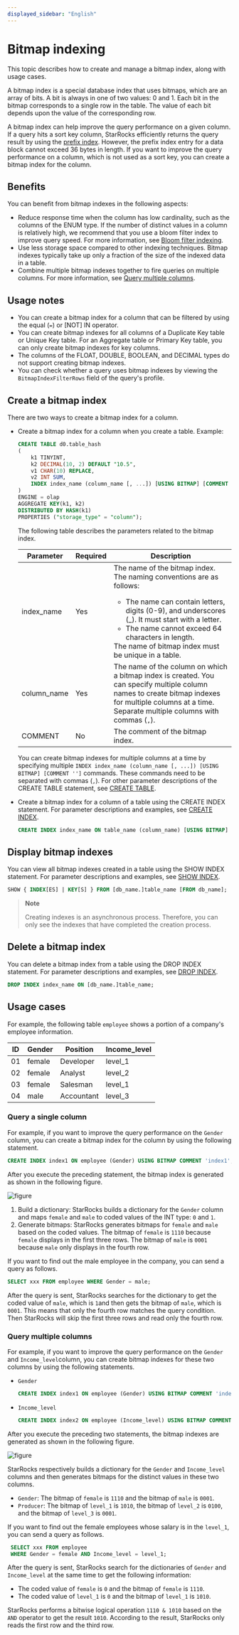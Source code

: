 ```yaml
---
displayed_sidebar: "English"
---
```


# Bitmap indexing

This topic describes how to create and manage a bitmap index, along with usage cases.

A bitmap index is a special database index that uses bitmaps, which are an array of bits. A bit is always in one of two values: 0 and 1. Each bit in the bitmap corresponds to a single row in the table. The value of each bit depends upon the value of the corresponding row.

A bitmap index can help improve the query performance on a given column. If a query hits a sort key column, StarRocks efficiently returns the query result by using the [prefix index](../../table_design/Sort_key.md). However, the prefix index entry for a data block cannot exceed 36 bytes in length. If you want to improve the query performance on a column, which is not used as a sort key, you can create a bitmap index for the column.

## Benefits

You can benefit from bitmap indexes in the following aspects:

- Reduce response time when the column has low cardinality, such as the columns of the ENUM type. If the number of distinct values in a column is relatively high, we recommend that you use a bloom filter index to improve query speed. For more information, see [Bloom filter indexing](../../using_starrocks/Bloomfilter_index.md).
- Use less storage space compared to other indexing techniques. Bitmap indexes typically take up only a fraction of the size of the indexed data in a table.
- Combine multiple bitmap indexes together to fire queries on multiple columns. For more information, see [Query multiple columns](#query-multiple-columns).

## Usage notes

- You can create a bitmap index for a column that can be filtered by using the equal (`=`) or [NOT] IN operator.
- You can create bitmap indexes for all columns of a Duplicate Key table or Unique Key table. For an Aggregate table or Primary Key table, you can only create bitmap indexes for key columns.
- The columns of the FLOAT, DOUBLE, BOOLEAN, and DECIMAL types do not support creating bitmap indexes.
- You can check whether a query uses bitmap indexes by viewing the `BitmapIndexFilterRows` field of the query's profile.

## Create a bitmap index

There are two ways to create a bitmap index for a column.

- Create a bitmap index for a column when you create a table. Example:

    ```SQL
    CREATE TABLE d0.table_hash
    (
        k1 TINYINT,
        k2 DECIMAL(10, 2) DEFAULT "10.5",
        v1 CHAR(10) REPLACE,
        v2 INT SUM,
        INDEX index_name (column_name [, ...]) [USING BITMAP] [COMMENT '']
    )
    ENGINE = olap
    AGGREGATE KEY(k1, k2)
    DISTRIBUTED BY HASH(k1)
    PROPERTIES ("storage_type" = "column");
    ```

    The following table describes the parameters related to the bitmap index.

    | **Parameter** | **Required** | **Description**                                              |
    | ------------- | ------------ | ------------------------------------------------------------ |
    | index_name    | Yes          | The name of the bitmap index.  The naming conventions are as follows:<ul><li>The name can contain letters, digits (0-9), and underscores (_). It must start with a letter.</li><li>The name cannot exceed 64 characters in length.</li></ul>The name of bitmap index must be unique in a table.                              |
    | column_name   | Yes          | The name of the column on which a bitmap index is created. You can specify multiple column names to create bitmap indexes for multiple columns at a time. Separate multiple columns with commas (`,`).  |
    | COMMENT       | No           | The comment of the bitmap index.                             |

    You can create bitmap indexes for multiple columns at a time by specifying multiple `INDEX index_name (column_name [, ...]) [USING BITMAP] [COMMENT '']` commands. These commands need to be separated with commas (`,`). For other parameter descriptions of the CREATE TABLE statement, see [CREATE TABLE](../../sql-reference/sql-statements/data-definition/CREATE_TABLE.md).

- Create a bitmap index for a column of a table using the CREATE INDEX statement. For parameter descriptions and examples, see [CREATE INDEX](../../sql-reference/sql-statements/data-definition/CREATE_INDEX.md).

    ```SQL
    CREATE INDEX index_name ON table_name (column_name) [USING BITMAP] [COMMENT ''];
    ```

## Display bitmap indexes

You can view all bitmap indexes created in a table using the SHOW INDEX statement. For parameter descriptions and examples, see [SHOW INDEX](../../sql-reference/sql-statements/Administration/SHOW_INDEX.md).

```SQL
SHOW { INDEX[ES] | KEY[S] } FROM [db_name.]table_name [FROM db_name];
```

> **Note**
>
> Creating indexes is an asynchronous process. Therefore, you can only see the indexes that have completed the creation process.

## Delete a bitmap index

You can delete a bitmap index from a table using the DROP INDEX statement. For parameter descriptions and examples, see [DROP INDEX](../../sql-reference/sql-statements/data-definition/DROP_INDEX.md).

```SQL
DROP INDEX index_name ON [db_name.]table_name;
```

## Usage cases

For example, the following table `employee` shows a portion of a company's employee information.

| **ID** | **Gender** | **Position** | **Income_level** |
| ------ | ---------- | ------------ | ---------------- |
| 01     | female     | Developer    | level_1          |
| 02     | female     | Analyst      | level_2          |
| 03     | female     | Salesman     | level_1          |
| 04     | male       | Accountant   | level_3          |

### Query a single column

For example, if you want to improve the query performance on the `Gender` column, you can create a bitmap index for the column by using the following statement.

```SQL
CREATE INDEX index1 ON employee (Gender) USING BITMAP COMMENT 'index1';
```

After you execute the preceding statement, the bitmap index is generated as shown in the following figure.

![figure](../../assets/3.6.1-2.png)

1. Build a dictionary: StarRocks builds a dictionary for the `Gender` column and maps `female` and `male` to coded values of the INT type: `0` and `1`.
2. Generate bitmaps: StarRocks generates bitmaps for `female` and `male` based on the coded values. The bitmap of `female` is `1110` because `female` displays in the first three rows. The bitmap of `male` is `0001` because `male` only displays in the fourth row.

If you want to find out the male employee in the company, you can send a query as follows.

```SQL
SELECT xxx FROM employee WHERE Gender = male;
```

After the query is sent, StarRocks searches for the dictionary to get the coded value of `male`, which is `1`and then gets the bitmap of `male`, which is `0001`. This means that only the fourth row matches the query condition. Then StarRocks will skip the first three rows and read only the fourth row.

### Query multiple columns

For example, if you want to improve the query performance on the `Gender` and `Income_level`column, you can create bitmap indexes for these two columns by using the following statements.

- `Gender`

    ```SQL
    CREATE INDEX index1 ON employee (Gender) USING BITMAP COMMENT 'index1';
    ```

- `Income_level`

    ```SQL
    CREATE INDEX index2 ON employee (Income_level) USING BITMAP COMMENT 'index2';
    ```

After you execute the preceding two statements, the bitmap indexes are generated as shown in the following figure.

![figure](../../assets/3.6.1-3.png)

StarRocks respectively builds a dictionary for the `Gender` and `Income_level` columns and then generates bitmaps for the distinct values in these two columns.

- `Gender`: The bitmap of `female` is `1110` and the bitmap of `male` is `0001`.
- `Producer`: The bitmap of `level_1` is `1010`, the bitmap of `level_2` is `0100`, and the bitmap of `level_3` is `0001`.

If you want to find out the female employees whose salary is in the `level_1`, you can send a query as follows.

```SQL
 SELECT xxx FROM employee 
 WHERE Gender = female AND Income_level = level_1;
```

After the query is sent, StarRocks search for the dictionaries of `Gender` and `Income_level` at the same time to get the following information:

- The coded value of `female` is `0` and the bitmap of `female` is `1110`.
- The coded value of `level_1` is `0` and the bitmap of `level_1` is `1010`.

StarRocks performs a bitwise logical operation `1110 & 1010` based on the `AND` operator to get the result `1010`.  According to the result, StarRocks only reads the first row and the third row.
